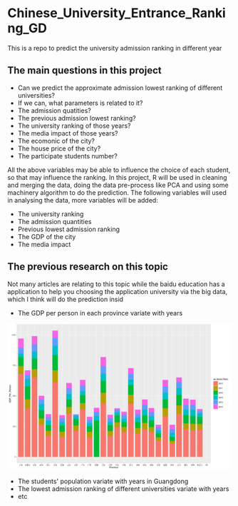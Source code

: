 # Chinese_University_Entrance_Ranking_GD
This is a repo to predict the university admission ranking in different year

## The main questions in this project
- Can we predict the approximate admission lowest ranking of different universities?
- If we can, what parameters is related to it?
 - The admission quatities?
 - The previous admission lowest ranking?
 - The university ranking of those years?
 - The media impact of those years?
 - The ecomonic of the city?
 - The house price of the city?
 - The participate students number?

All the above variables may be able to influence the choice of each student, so that may influence the ranking. In this project, R will be used in cleaning and merging the data, doing the data pre-process like PCA and using some machinery algorithm to do the prediction. The following variables will used in analysing the data, more variables will be added:

- The university ranking
- The admission quantities
- Previous lowest admission ranking
- The GDP of the city
- The media impact

## The previous research on this topic
Not many articles are relating to this topic while the baidu education has a application to help you choosing the application university via the big data, which I think will do the prediction insid

- The GDP per person in each province variate with years

![GDP_PER_PERSON](https://github.com/duxuhao/Chinese_University_Entrance_Ranking_GD/blob/master/GDP_PER_PERSON.png )
- The students' population variate with years in Guangdong
- The lowest admission ranking of different universities variate with years
- etc
